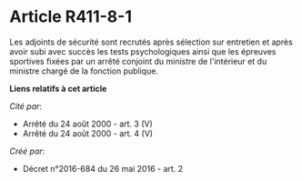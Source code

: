 # Article R411-8-1

Les adjoints de sécurité sont recrutés après sélection sur entretien et après avoir subi avec succès les tests psychologiques
ainsi que les épreuves sportives fixées par un arrêté conjoint du ministre de l'intérieur et du ministre chargé de la
fonction publique.

**Liens relatifs à cet article**

_Cité par_:

  - Arrêté du 24 août 2000 - art. 3 (V)
  - Arrêté du 24 août 2000 - art. 4 (V)

_Créé par_:

  - Décret n°2016-684 du 26 mai 2016 - art. 2
